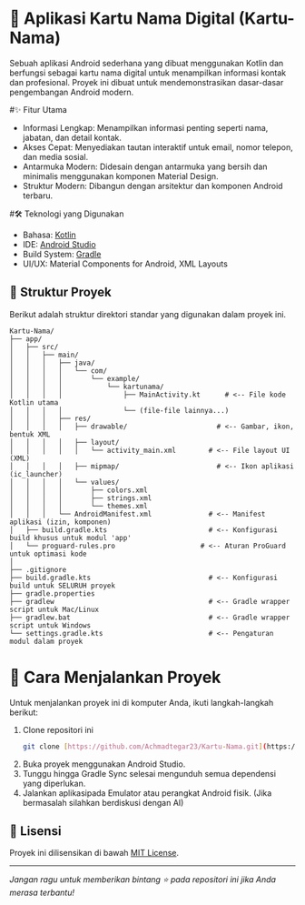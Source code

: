 # 📱 Aplikasi Kartu Nama Digital (Kartu-Nama)

Sebuah aplikasi Android sederhana yang dibuat menggunakan Kotlin dan berfungsi sebagai kartu nama digital untuk menampilkan informasi kontak dan profesional. Proyek ini dibuat untuk mendemonstrasikan dasar-dasar pengembangan Android modern.



#✨ Fitur Utama
* Informasi Lengkap: Menampilkan informasi penting seperti nama, jabatan, dan detail kontak.
* Akses Cepat: Menyediakan tautan interaktif untuk email, nomor telepon, dan media sosial.
* Antarmuka Modern: Didesain dengan antarmuka yang bersih dan minimalis menggunakan komponen Material Design.
* Struktur Modern: Dibangun dengan arsitektur dan komponen Android terbaru.


#🛠️ Teknologi yang Digunakan
* Bahasa: [Kotlin](https://kotlinlang.org/)
* IDE: [Android Studio](https://developer.android.com/studio)
* Build System: [Gradle](https://gradle.org/)
* UI/UX: Material Components for Android, XML Layouts

## 📂 Struktur Proyek
Berikut adalah struktur direktori standar yang digunakan dalam proyek ini.

```
Kartu-Nama/
├── app/
│   ├── src/
│   │   ├── main/
│   │   │   ├── java/
│   │   │   │   └── com/
│   │   │   │       └── example/
│   │   │   │           └── kartunama/
│   │   │   │               ├── MainActivity.kt      # <-- File kode Kotlin utama
│   │   │   │               └── (file-file lainnya...)
│   │   │   ├── res/
│   │   │   │   ├── drawable/                      # <-- Gambar, ikon, bentuk XML
│   │   │   │   ├── layout/
│   │   │   │   │   └── activity_main.xml        # <-- File layout UI (XML)
│   │   │   │   ├── mipmap/                        # <-- Ikon aplikasi (ic_launcher)
│   │   │   │   └── values/
│   │   │   │       ├── colors.xml
│   │   │   │       ├── strings.xml
│   │   │   │       └── themes.xml
│   │   │   └── AndroidManifest.xml              # <-- Manifest aplikasi (izin, komponen)
│   ├── build.gradle.kts                         # <-- Konfigurasi build khusus untuk modul 'app'
│   └── proguard-rules.pro                     # <-- Aturan ProGuard untuk optimasi kode
│
├── .gitignore
├── build.gradle.kts                             # <-- Konfigurasi build untuk SELURUH proyek
├── gradle.properties
├── gradlew                                      # <-- Gradle wrapper script untuk Mac/Linux
├── gradlew.bat                                  # <-- Gradle wrapper script untuk Windows
└── settings.gradle.kts                          # <-- Pengaturan modul dalam proyek
```

# 🚀 Cara Menjalankan Proyek
Untuk menjalankan proyek ini di komputer Anda, ikuti langkah-langkah berikut:

1.  Clone repositori ini
    ```bash
    git clone [https://github.com/Achmadtegar23/Kartu-Nama.git](https://github.com/Achmadtegar23/Kartu-Nama.git)
    ```
2.  Buka proyek menggunakan Android Studio.
3.  Tunggu hingga Gradle Sync selesai mengunduh semua dependensi yang diperlukan.
4.  Jalankan aplikasipada Emulator atau perangkat Android fisik. (Jika bermasalah silahkan berdiskusi dengan AI)

## 📄 Lisensi
Proyek ini dilisensikan di bawah [MIT License](LICENSE).

---

_Jangan ragu untuk memberikan bintang ⭐ pada repositori ini jika Anda merasa terbantu!_
